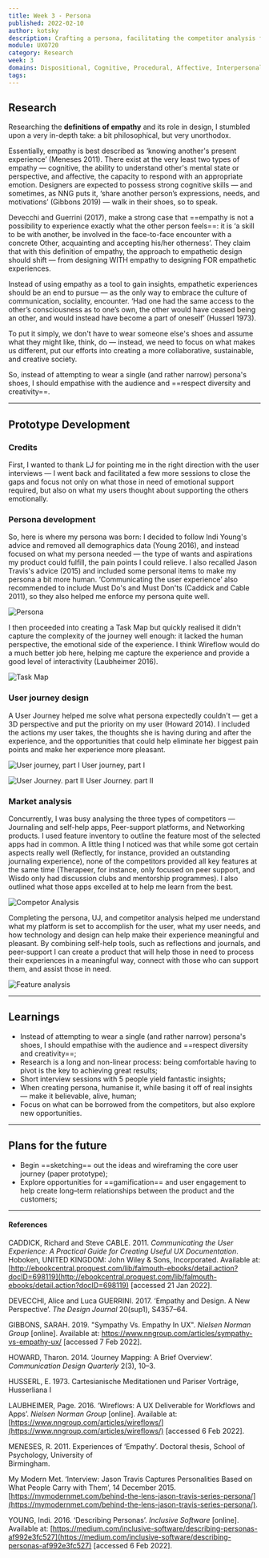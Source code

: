 ```yaml
---
title: Week 3 - Persona
published: 2022-02-10
author: kotsky
description: Crafting a persona, facilitating the competitor analysis for the creative assignment
module: UXO720
category: Research
week: 3
domains: Dispositional, Cognitive, Procedural, Affective, Interpersonal
tags: 
---
```


## Research

Researching the **definitions of empathy** and its role in design, I stumbled upon a very in-depth take: a bit philosophical, but very unorthodox. 

Essentially, empathy is best described as ‘knowing another's present experience’ (Meneses 2011). There exist at the very least two types of empathy — cognitive, the ability to understand other's mental state or perspective, and affective, the capacity to respond with an appropriate emotion. Designers are expected to possess strong cognitive skills — and sometimes, as NNG puts it, ‘share another person’s expressions, needs, and motivations’ (Gibbons 2019) — walk in their shoes, so to speak.

Devecchi and Guerrini (2017), make a strong case that ==empathy is not a possibility to experience exactly what the other person feels==: it is ‘a skill to be with another, be involved in the face-to-face encounter with a concrete Other, acquainting and accepting his/her otherness’. They claim that with this definition of empathy, the approach to empathetic design should shift — from designing WITH empathy to designing FOR empathetic experiences. 

Instead of using empathy as a tool to gain insights, empathetic experiences should be an end to pursue — as the only way to embrace the culture of communication, sociality, encounter. ‘Had one had the same access to the other’s consciousness as to one’s own, the other would have ceased being an other, and would instead have become a part of oneself’ (Husserl 1973). 

To put it simply, we don't have to wear someone else's shoes and assume what they might like, think, do — instead, we need to focus on what makes us different, put our efforts into creating a more collaborative, sustainable, and creative society.

So, instead of attempting to wear a single (and rather narrow) persona's shoes, I should empathise with the audience and ==respect diversity and creativity==. 

---
## Prototype Development

### Credits

First, I wanted to thank LJ for pointing me in the right direction with the user interviews — I went back and facilitated a few more sessions to close the gaps and focus not only on what those in need of emotional support required, but also on what my users thought about supporting the others emotionally.

### Persona development

So, here is where my persona was born: I decided to follow Indi Young's advice and removed all demographics data (Young 2016), and instead focused on what my persona needed — the type of wants and aspirations my product could fulfill, the pain points I could relieve. I also recalled Jason Travis's advice (2015) and included some personal items to make my persona a bit more human. ‘Communicating the user experience’ also recommended to include Must Do's and Must Don'ts (Caddick and Cable 2011), so they also helped me enforce my persona quite well.

![Persona](./img/02/03-persona.jpeg)

I then proceeded into creating a Task Map but quickly realised it didn't capture the complexity of the journey well enough: it lacked the human perspective, the emotional side of the experience. I think Wireflow would do a much better job here, helping me capture the experience and provide a good level of interactivity (Laubheimer 2016).

![Task Map](./img/02/03-tasks.jpeg)

### User journey design

A User Journey helped me solve what persona expectedly couldn't — get a 3D perspective and put the priority on my user (Howard 2014). I included the actions my user takes, the thoughts she is having during and after the experience, and the opportunities that could help eliminate her biggest pain points and make her experience more pleasant.

![User journey, part I](./img/02/03-journey-1.jpeg)
User journey, part I

![User Journey. part II](./img/02/03-journey-2.jpeg)
User Journey. part II

### Market analysis

Concurrently, I was busy analysing the three types of competitors — Journaling and self-help apps, Peer-support platforms, and Networking products. I used feature inventory to outline the feature most of the selected apps had in common. A little thing I noticed was that while some got certain aspects really well (Reflectly, for instance, provided an outstanding journaling experience), none of the competitors provided all key features at the same time (Therapeer, for instance, only focused on peer support, and Wisdo only had discussion clubs and mentorship programmes). I also outlined what those apps excelled at to help me learn from the best.

![Competor Analysis](./img/02/03-analysis-table.jpeg)

Completing the persona, UJ, and competitor analysis helped me understand what my platform is set to accomplish for the user, what my user needs, and how technology and design can help make their experience meaningful and pleasant. By combining self-help tools, such as reflections and journals, and peer-support I can create a product that will help those in need to process their experiences in a meaningful way, connect with those who can support them, and assist those in need.

![Feature analysis](./img/02/03-analysis-features.jpeg)

---
## Learnings
- Instead of attempting to wear a single (and rather narrow) persona's shoes, I should empathise with the audience and ==respect diversity and creativity==;
- Research is a long and non-linear process: being comfortable having to pivot is the key to achieving great results;
- Short interview sessions with 5 people yield fantastic insights;
- When creating persona, humanise it, while basing it off of real insights — make it believable, alive, human;
- Focus on what can be borrowed from the competitors, but also explore new opportunities.

---
## Plans for the future
- Begin ==sketching== out the ideas and wireframing the core user journey (paper prototype); 
- Explore opportunities for ==gamification== and user engagement to help create long–term relationships between the product and the customers;
---

#### References

CADDICK, Richard and Steve CABLE. 2011. _Communicating the User Experience: A Practical Guide for Creating Useful UX Documentation_. Hoboken, UNITED KINGDOM: John Wiley & Sons, Incorporated. Available at: [http://ebookcentral.proquest.com/lib/falmouth-ebooks/detail.action?docID=698119](http://ebookcentral.proquest.com/lib/falmouth-ebooks/detail.action?docID=698119) [accessed 21 Jan 2022].

DEVECCHI, Alice and Luca GUERRINI. 2017. ‘Empathy and Design. A New Perspective’. _The Design Journal_ 20(sup1), S4357–64.

GIBBONS, SARAH. 2019. "Sympathy Vs. Empathy In UX". _Nielsen Norman Group_ [online]. Available at: https://www.nngroup.com/articles/sympathy-vs-empathy-ux/ [accessed 7 Feb 2022].

HOWARD, Tharon. 2014. ‘Journey Mapping: A Brief Overview’. _Communication Design Quarterly_ 2(3), 10–3.

HUSSERL, E. 1973. Cartesianische Meditationen und Pariser Vorträge, Husserliana I

LAUBHEIMER, Page. 2016. ‘Wireflows: A UX Deliverable for Workflows and Apps’. _Nielsen Norman Group_ [online]. Available at: [https://www.nngroup.com/articles/wireflows/](https://www.nngroup.com/articles/wireflows/) [accessed 6 Feb 2022].

MENESES, R. 2011. Experiences of ‘Empathy’. Doctoral thesis, School of Psychology, University of  
Birmingham.

My Modern Met. ‘Interview: Jason Travis Captures Personalities Based on What People Carry with Them’, 14 December 2015. [https://mymodernmet.com/behind-the-lens-jason-travis-series-persona/](https://mymodernmet.com/behind-the-lens-jason-travis-series-persona/).

YOUNG, Indi. 2016. ‘Describing Personas’. _Inclusive Software_ [online]. Available at: [https://medium.com/inclusive-software/describing-personas-af992e3fc527](https://medium.com/inclusive-software/describing-personas-af992e3fc527) [accessed 6 Feb 2022].